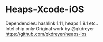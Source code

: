 # Heaps-Xcode-iOS

Dependencies: hashlink 1.11, heaps 1.9.1 etc..<br>
Intel chip only
Original work by @qkdreyer https://github.com/qkdreyer/heaps-ios<br>
